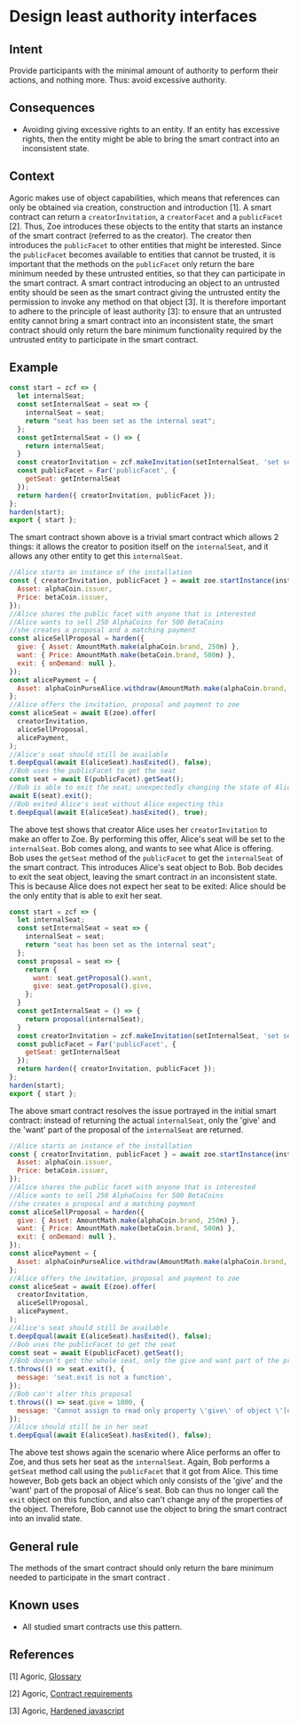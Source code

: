 # Design least authority interfaces

## Intent
Provide participants with the minimal amount of authority to perform their
actions, and nothing more. Thus: avoid excessive authority.

## Consequences
-   Avoiding giving excessive rights to an entity. If an entity has excessive rights, then the entity might be able to bring the smart contract into an inconsistent state.

## Context
Agoric makes use of object capabilities, which means that references can only be obtained via creation, construction and
introduction [1]. A smart contract can return a `creatorInvitation`, a `creatorFacet` and a `publicFacet` [2]. Thus, Zoe introduces these objects to the entity that starts an instance of the smart contract (referred to as the creator). The creator then introduces the `publicFacet` to other entities that might be interested. Since the `publicFacet` becomes available to entities that cannot be trusted, it is important that the methods on the `publicFacet` only return the bare minimum needed by these untrusted entities, so that they can participate in the smart contract. A smart contract introducing an object to an untrusted entity should be seen as the smart contract giving the untrusted entity the permission to invoke any method on that object [3]. It is therefore important to adhere to the principle of least authority [3]: to ensure that an untrusted entity cannot bring a smart contract into an inconsistent state, the smart contract should only return the bare minimum functionality required by the untrusted entity to participate in the smart contract.

## Example

```js
const start = zcf => {
  let internalSeat;
  const setInternalSeat = seat => {
    internalSeat = seat;
    return "seat has been set as the internal seat";
  };
  const getInternalSeat = () => {
    return internalSeat;
  }
  const creatorInvitation = zcf.makeInvitation(setInternalSeat, 'set seat');
  const publicFacet = Far('publicFacet', {
    getSeat: getInternalSeat
  });
  return harden({ creatorInvitation, publicFacet });
};
harden(start);
export { start };
```

The smart contract shown above is a trivial smart contract which allows 2 things: it allows the creator to position itself on the `internalSeat`, and it allows any other entity to get this `internalSeat`.

```js
//Alice starts an instance of the installation
const { creatorInvitation, publicFacet } = await zoe.startInstance(installation, {
  Asset: alphaCoin.issuer,
  Price: betaCoin.issuer,
});
//Alice shares the public facet with anyone that is interested
//Alice wants to sell 250 AlphaCoins for 500 BetaCoins
//she creates a proposal and a matching payment
const aliceSellProposal = harden({
  give: { Asset: AmountMath.make(alphaCoin.brand, 250n) },
  want: { Price: AmountMath.make(betaCoin.brand, 500n) },
  exit: { onDemand: null },
});
const alicePayment = { 
  Asset: alphaCoinPurseAlice.withdraw(AmountMath.make(alphaCoin.brand, 250n)) 
};
//Alice offers the invitation, proposal and payment to zoe
const aliceSeat = await E(zoe).offer(
  creatorInvitation,
  aliceSellProposal,
  alicePayment,
);
//Alice's seat should still be available
t.deepEqual(await E(aliceSeat).hasExited(), false);
//Bob uses the publicFacet to get the seat
const seat = await E(publicFacet).getSeat();
//Bob is able to exit the seat; unexpectedly changing the state of Alice's seat
await E(seat).exit();
//Bob exited Alice's seat without Alice expecting this
t.deepEqual(await E(aliceSeat).hasExited(), true);
```

The above test shows that creator Alice uses her `creatorInvitation` to make an offer to Zoe. By performing this offer, Alice's seat will be set to the `internalSeat`. Bob comes along, and wants to see what Alice is offering. Bob uses the `getSeat` method of the `publicFacet` to get the `internalSeat` of the smart contract. This introduces Alice's seat object to Bob. Bob decides to exit the seat object, leaving the smart contract in an inconsistent state. This is because Alice does not expect her seat to be exited: Alice should be the only entity that is able to exit her seat.

```js
const start = zcf => {
  let internalSeat;
  const setInternalSeat = seat => {
    internalSeat = seat;
    return "seat has been set as the internal seat";
  };
  const proposal = seat => {
    return {
      want: seat.getProposal().want,
      give: seat.getProposal().give,
    };
  }
  const getInternalSeat = () => {
    return proposal(internalSeat);
  }
  const creatorInvitation = zcf.makeInvitation(setInternalSeat, 'set seat');
  const publicFacet = Far('publicFacet', {
    getSeat: getInternalSeat
  });
  return harden({ creatorInvitation, publicFacet });
};
harden(start);
export { start };
```

The above smart contract resolves the issue portrayed in the initial smart contract: instead of returning the actual `internalSeat`, only the 'give' and the 'want' part of the proposal of the `internalSeat` are returned.

```js
//Alice starts an instance of the installation
const { creatorInvitation, publicFacet } = await zoe.startInstance(installation, {
  Asset: alphaCoin.issuer,
  Price: betaCoin.issuer,
});
//Alice shares the public facet with anyone that is interested
//Alice wants to sell 250 AlphaCoins for 500 BetaCoins
//she creates a proposal and a matching payment
const aliceSellProposal = harden({
  give: { Asset: AmountMath.make(alphaCoin.brand, 250n) },
  want: { Price: AmountMath.make(betaCoin.brand, 500n) },
  exit: { onDemand: null },
});
const alicePayment = { 
  Asset: alphaCoinPurseAlice.withdraw(AmountMath.make(alphaCoin.brand, 250n)) 
};
//Alice offers the invitation, proposal and payment to zoe
const aliceSeat = await E(zoe).offer(
  creatorInvitation,
  aliceSellProposal,
  alicePayment,
);
//Alice's seat should still be available
t.deepEqual(await E(aliceSeat).hasExited(), false);
//Bob uses the publicFacet to get the seat
const seat = await E(publicFacet).getSeat();
//Bob doesn't get the whole seat, only the give and want part of the proposal
t.throws(() => seat.exit(), {
  message: 'seat.exit is not a function',
});
//Bob can't alter this proposal
t.throws(() => seat.give = 1000, {
  message: 'Cannot assign to read only property \'give\' of object \'[object Object]\''
});
//Alice should still be in her seat
t.deepEqual(await E(aliceSeat).hasExited(), false);
```

The above test shows again the scenario where Alice performs an offer to Zoe, and thus sets her seat as the `internalSeat`. Again, Bob performs a `getSeat` method call using the `publicFacet` that it got from Alice. This time however, Bob gets back an object which only consists of the 'give' and the 'want' part of the proposal of Alice's seat. Bob can thus no longer call the `exit` object on this function, and also can't change any of the properties of the object. Therefore, Bob cannot use the object to bring the smart contract into an invalid state.

## General rule
The methods of the smart contract should only return the bare minimum needed to participate in the smart contract .

## Known uses
-   All studied smart contracts use this pattern.

## References
[1] Agoric, [Glossary](https://docs.agoric.com/glossary)

[2] Agoric, [Contract requirements](https://docs.agoric.com/guides/zoe/contract-requirements.html)

[3] Agoric, [Hardened javascript](https://docs.agoric.com/guides/js-programming/hardened-js.html)